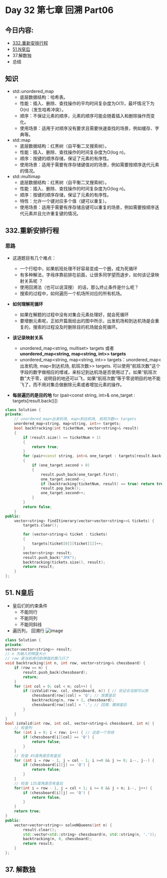 # Day 32 第七章 回溯 Part06

## 今日内容:
* [332.重新安排行程 ](https://programmercarl.com/0332.%E9%87%8D%E6%96%B0%E5%AE%89%E6%8E%92%E8%A1%8C%E7%A8%8B.html)
* [51.N皇后 ](https://programmercarl.com/0051.N%E7%9A%87%E5%90%8E.html#%E7%AE%97%E6%B3%95%E5%85%AC%E5%BC%80%E8%AF%BE) 
* 37.解数独  
* 总结 

## 知识
- std::unordered_map
  - 底层数据结构：哈希表。
  - 性能：插入、删除、查找操作的平均时间复杂度为O(1)，最坏情况下为O(n)（发生哈希冲突）。
  - 顺序：不保证元素的顺序，元素的顺序可能会随着插入和删除操作而变化。
  - 使用场景：适用于对顺序没有要求且需要快速查找的场景，例如缓存、字典等。
- std::map
  - 底层数据结构：红黑树（自平衡二叉搜索树）。
  - 性能：插入、删除、查找操作的时间复杂度为O(log n)。
  - 顺序：按键的顺序存储，保证了元素的有序性。
  - 使用场景：适用于需要有序存储键值对的场景，例如需要按顺序迭代元素的情况。
- std::multimap
  - 底层数据结构：红黑树（自平衡二叉搜索树）。
  - 性能：插入、删除、查找操作的时间复杂度为O(log n)。
  - 顺序：按键的顺序存储，保证了元素的有序性。
  - 特性：允许一个键对应多个值（键可以重复）。
  - 使用场景：适用于需要有序存储且键可以重复的场景，例如需要按顺序迭代元素并且允许重复键的情况。
    
## 332.重新安排行程 
### 思路
- 这道题目有几个难点：
    - 一个行程中，如果航班处理不好容易变成一个圈，成为死循环
    - 有多种解法，字母序靠前排在前面，让很多同学望而退步，如何该记录映射关系呢 ？
    - 使用回溯法（也可以说深搜） 的话，那么终止条件是什么呢？
    - 搜索的过程中，如何遍历一个机场所对应的所有机场。
- **如何理解死循环**
  - 如果在解题的过程中没有对集合元素处理好，就会死循环
  - 要增删元素呢，正如开篇我给出的图中所示，出发机场和到达机场是会重复的，搜索的过程没及时删除目的机场就会死循环。
- **该记录映射关系**
  - unordered_map<string, multiset<string>> targets 或者 **unordered_map<string, map<string, int>> targets**
  - unordered_map<string, map<string, int>> targets：unordered_map<出发机场, map<到达机场, 航班次数>> targets. 可以使用"航班次数"这个字段的数字做相应的增减，来标记到达机场是否使用过了。如果“航班次数”大于零，说明目的地还可以飞，如果“航班次数”等于零说明目的地不能飞了，而不用对集合做删除元素或者增加元素的操作。

- **每层遍历的是目的地** for (pair<const string, int>& one_target : targets[result.back()])
```cpp
class Solution {
private:
    // unordered_map<出发机场, map<到达机场, 航班次数>> targets
    unordered_map<string, map<string, int>> targets;
    bool backtracking(int ticketNum, vector<string>& result)
    {
        if (result.size() == ticketNum + 1)
        {
            return true;
        }
        for (pair<const string, int>& one_target : targets[result.back()])
        {
            if (one_target.second > 0)
            {
                result.push_back(one_target.first);
                one_target.second--;
                if (backtracking(ticketNum, result) == true) return true;
                result.pop_back();
                one_target.second++;
            }
        }
        return false;
    }
public:
    vector<string> findItinerary(vector<vector<string>>& tickets) {
        targets.clear();

        for (vector<string>& ticket : tickets)
        {
            targets[ticket[0]][ticket[1]]++;
        }
        vector<string> result;
        result.push_back("JFK");
        backtracking(tickets.size(), result);
        return result;
    }
};
```

## 51. N皇后 

- 皇后们的约束条件
    - 不能同行
    - 不能同列
    - 不能同斜线
- 遍历列， 回溯行
![image](https://github.com/zhangchi0605/Algorithms_Exercises/assets/30234384/a1c922dc-d17e-4901-8c5b-b5af8a340307)


```cpp
class Solution {
private:
vector<vector<string>> result;
// n 为输入的棋盘大小
// row 是当前递归到棋盘的第几行了
void backtracking(int n, int row, vector<string>& chessboard) {
    if (row == n) {
        result.push_back(chessboard);
        return;
    }
    for (int col = 0; col < n; col++) {
        if (isValid(row, col, chessboard, n)) { // 验证合法就可以放
            chessboard[row][col] = 'Q'; // 放置皇后
            backtracking(n, row + 1, chessboard);
            chessboard[row][col] = '.'; // 回溯，撤销皇后
        }
    }
}
bool isValid(int row, int col, vector<string>& chessboard, int n) {
    // 检查列
    for (int i = 0; i < row; i++) { // 这是一个剪枝
        if (chessboard[i][col] == 'Q') {
            return false;
        }
    }
    // 检查 45度角是否有皇后
    for (int i = row - 1, j = col - 1; i >=0 && j >= 0; i--, j--) {
        if (chessboard[i][j] == 'Q') {
            return false;
        }
    }
    // 检查 135度角是否有皇后
    for(int i = row - 1, j = col + 1; i >= 0 && j < n; i--, j++) {
        if (chessboard[i][j] == 'Q') {
            return false;
        }
    }
    return true;
}
public:
    vector<vector<string>> solveNQueens(int n) {
        result.clear();
        std::vector<std::string> chessboard(n, std::string(n, '.'));
        backtracking(n, 0, chessboard);
        return result;
    }
};

```

## 37. 解数独 

